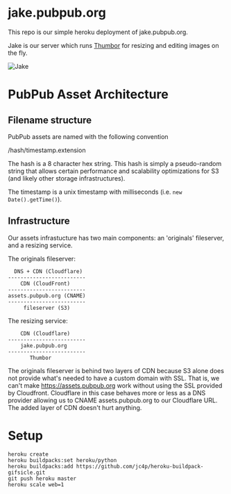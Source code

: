 # jake.pubpub.org

This repo is our simple heroku deployment of jake.pubpub.org.

Jake is our server which runs [Thumbor](https://github.com/thumbor/thumbor) for resizing and editing images on the fly.

![Jake](https://media.giphy.com/media/ZnCgWmoAqMII8/giphy.gif)

# PubPub Asset Architecture

## Filename structure
PubPub assets are named with the following convention

/hash/timestamp.extension

The hash is a 8 character hex string. This hash is simply a pseudo-random string that allows certain performance and scalability optimizations for S3 (and likely other storage infrastructures). 

The timestamp is a unix timestamp with milliseconds (i.e. `new Date().getTime()`).

## Infrastructure
Our assets infrastucture has two main components: an 'originals' fileserver, and a resizing service.

The originals fileserver:
```
  DNS + CDN (Cloudflare)
-------------------------
    CDN (CloudFront)
-------------------------
assets.pubpub.org (CNAME)
-------------------------
     fileserver (S3)
``` 

The resizing service:
```
    CDN (Cloudflare)
-------------------------
    jake.pubpub.org 
-------------------------
       Thumbor
```

The originals fileserver is behind two layers of CDN because S3 alone does not provide what's needed to have a custom domain with SSL. That is, we can't make https://assets.pubpub.org work without using the SSL provided by Cloudfront. Cloudflare in this case behaves more or less as a DNS provider allowing us to CNAME assets.pubpub.org to our Cloudflare URL. The added layer of CDN doesn't hurt anything.

# Setup

```
heroku create
heroku buildpacks:set heroku/python
heroku buildpacks:add https://github.com/jc4p/heroku-buildpack-gifsicle.git
git push heroku master
heroku scale web=1

```